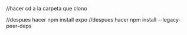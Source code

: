 //hacer cd a la carpeta que clono

//despues hacer npm install expo
//despues hacer npm install --legacy-peer-deps

